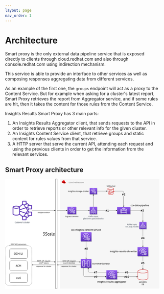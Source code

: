 ```yaml
---
layout: page
nav_order: 1
---
```


# Architecture

Smart proxy is the only external data pipeline service that is exposed directly
to clients through cloud.redhat.com and also through console.redhat.com using
indirection mechanism.

This service is able to provide an interface to other services as well as
composing responses aggregating data from different services.

As an example of the first one, the `groups` endpoint will act as a proxy to the
Content Service. But for example when asking for a cluster's latest report,
Smart Proxy retrieves the report from Aggregator service, and if some rules are
hit, then it takes the content for those rules from the Content Service.

Insights Results Smart Proxy has 3 main parts:

1. An Insights Results Aggregator client, that sends requests to the API in
order to retrieve reports or other relevant info for the given cluster.
1. An Insights Content Service client, that retrieve groups and static content
for rules values from that service.
1. A HTTP server that serve the current API, attending each request and using
the previous clients in order to get the information from the relevant services.

## Smart Proxy architecture

![external-data-pipeline-arch](images/Smart%20proxy%20architecture.png "External Data Pipeline Architecture")
